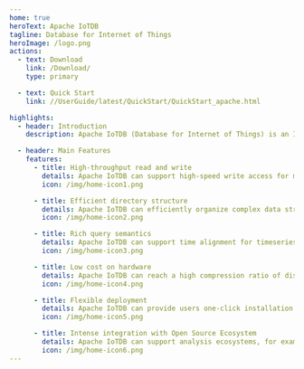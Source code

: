 ```yaml
---
home: true
heroText: Apache IoTDB
tagline: Database for Internet of Things
heroImage: /logo.png
actions:
  - text: Download
    link: /Download/
    type: primary

  - text: Quick Start
    link: //UserGuide/latest/QuickStart/QuickStart_apache.html

highlights:
  - header: Introduction
    description: Apache IoTDB (Database for Internet of Things) is an IoT native database with high performance for data management and analysis, deployable on the edge and the cloud. Due to its light-weight architecture, high performance and rich feature set together with its deep integration with Apache Hadoop, Spark and Flink, Apache IoTDB can meet the requirements of massive data storage, high-speed data ingestion and complex data analysis in the IoT industrial fields.

  - header: Main Features
    features: 
      - title: High-throughput read and write
        details: Apache IoTDB can support high-speed write access for millions of low-power and intelligently networked devices. It also provides lightning read access for retrieving data.
        icon: /img/home-icon1.png

      - title: Efficient directory structure
        details: Apache IoTDB can efficiently organize complex data structure from IoT devices and large size of timeseries data with fuzzy searching strategy for complex directory of timeseries data.
        icon: /img/home-icon2.png

      - title: Rich query semantics
        details: Apache IoTDB can support time alignment for timeseries data across devices and sensors, computation in timeseries field and abundant aggregation functions in time dimension.
        icon: /img/home-icon3.png

      - title: Low cost on hardware
        details: Apache IoTDB can reach a high compression ratio of disk storage (it costs less than $0.23 to store 1GB of data on hard disk).
        icon: /img/home-icon4.png

      - title: Flexible deployment
        details: Apache IoTDB can provide users one-click installation on the cloud, terminal tool on desktop and the bridge tool between cloud platform and on premise machine (Data Synchronization Tool).
        icon: /img/home-icon5.png

      - title: Intense integration with Open Source Ecosystem
        details: Apache IoTDB can support analysis ecosystems, for example, Hadoop, Spark, Flink and Grafana (visualization tool).
        icon: /img/home-icon6.png
---
```

<!--

    Licensed to the Apache Software Foundation (ASF) under one
    or more contributor license agreements.  See the NOTICE file
    distributed with this work for additional information
    regarding copyright ownership.  The ASF licenses this file
    to you under the Apache License, Version 2.0 (the
    "License"); you may not use this file except in compliance
    with the License.  You may obtain a copy of the License at
    
        http://www.apache.org/licenses/LICENSE-2.0
    
    Unless required by applicable law or agreed to in writing,
    software distributed under the License is distributed on an
    "AS IS" BASIS, WITHOUT WARRANTIES OR CONDITIONS OF ANY
    KIND, either express or implied.  See the License for the
    specific language governing permissions and limitations
    under the License.

-->
<HomeCarousel />

<script setup>
import HomeCarousel from '@source/.vuepress/components/HomeCarousel.vue'
</script>
